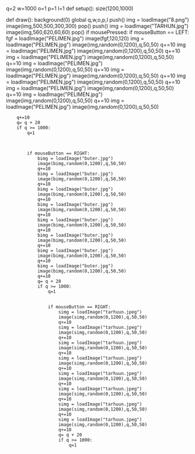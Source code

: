 q=2
w=1000
o=1
p=1
l=1
def setup():
    size(1200,1000)
    
def draw():
    background(0)
    global q,w,o,p,l
    push()
    img = loadImage("8.png")
    image(img,500,500,300,300)
    pop()
    push()
    img = loadImage("TARHUN.jpg")
    image(img,560,620,60,60)
    pop()
    if mousePressed:
        if mouseButton == LEFT:
            fgf = loadImage("PELIMEN.jpg")
            image(fgf,120,120)
        img = loadImage("PELIMEN.jpg")
        image(img,random(0,1200),q,50,50) 
        q+=10
        img = loadImage("PELIMEN.jpg")
        image(img,random(0,1200),q,50,50) 
        q+=10
        img = loadImage("PELIMEN.jpg")
        image(img,random(0,1200),q,50,50) 
        q+=10
        img = loadImage("PELIMEN.jpg")
        image(img,random(0,1200),q,50,50) 
        q+=10
        img = loadImage("PELIMEN.jpg")
        image(img,random(0,1200),q,50,50) 
        q+=10
        img = loadImage("PELIMEN.jpg")
        image(img,random(0,1200),q,50,50) 
        q+=10
        img = loadImage("PELIMEN.jpg")
        image(img,random(0,1200),q,50,50) 
        q+=10
        img = loadImage("PELIMEN.jpg")
        image(img,random(0,1200),q,50,50) 
        q+=10
        img = loadImage("PELIMEN.jpg")
        image(img,random(0,1200),q,50,50)
        
         
        q+=10
        q= q + 20
        if q >= 1000:
            q=1
        
            
    
            if mouseButton == RIGHT:
                bimg = loadImage("buter.jpg")
                image(bimg,random(0,1200),q,50,50) 
                q+=10
                bimg = loadImage("buter.jpg")
                image(bimg,random(0,1200),q,50,50) 
                q+=10
                bimg = loadImage("buter.jpg")
                image(bimg,random(0,1200),q,50,50) 
                q+=10
                bimg = loadImage("buter.jpg")
                image(bimg,random(0,1200),q,50,50) 
                q+=10
                bimg = loadImage("buter.jpg")
                image(bimg,random(0,1200),q,50,50) 
                q+=10
                bimg = loadImage("buter.jpg")
                image(bimg,random(0,1200),q,50,50) 
                q+=10
                bimg = loadImage("buter.jpg")
                image(bimg,random(0,1200),q,50,50) 
                q+=10
                bimg = loadImage("buter.jpg")
                image(bimg,random(0,1200),q,50,50) 
                q+=10
                q= q + 20
                if q >= 1000:
                    q=1
                
                
                    if mouseButton == RIGHT:
                        simg = loadImage("tarhuun.jpeg")
                        image(simg,random(0,1200),q,50,50) 
                        q+=10
                        simg = loadImage("tarhuun.jpeg")
                        image(simg,random(0,1200),q,50,50) 
                        q+=10
                        simg = loadImage("tarhuun.jpeg")
                        image(simg,random(0,1200),q,50,50) 
                        q+=10
                        simg = loadImage("tarhuun.jpeg")
                        image(simg,random(0,1200),q,50,50) 
                        q+=10
                        simg = loadImage("tarhuun.jpeg")
                        image(simg,random(0,1200),q,50,50) 
                        q+=10
                        simg = loadImage("tarhuun.jpeg")
                        image(simg,random(0,1200),q,50,50) 
                        q+=10
                        simg = loadImage("tarhuun.jpeg")
                        image(simg,random(0,1200),q,50,50) 
                        q+=10
                        simg = loadImage("tarhuun.jpeg")
                        image(simg,random(0,1200),q,50,50) 
                        q+=10
                        q= q + 20
                        if q >= 1000:
                            q=1
                    
            
